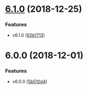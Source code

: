 # [6.1.0](https://github.com/twp0217/ngx-tinymce/compare/v6.0.0...v6.1.0) (2018-12-25)


### Features

* v6.1.0 ([92b1713](https://github.com/twp0217/ngx-tinymce/commit/92b1713))



# 6.0.0 (2018-12-01)


### Features

* v6.0.0 ([5b510d4](https://github.com/twp0217/ngx-tinymce/commit/5b510d4))



